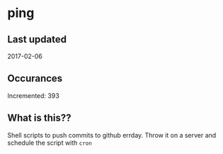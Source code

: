 # ping

## Last updated
2017-02-06

## Occurances
Incremented: 393

## What is this??
Shell scripts to push commits to github errday. Throw it on a server and schedule the script with `cron`
